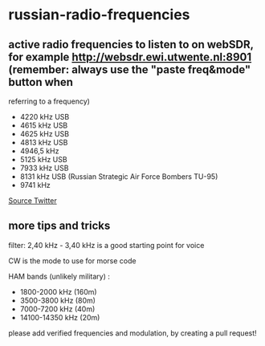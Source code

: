 # russian-radio-frequencies
## active radio frequencies to listen to on webSDR, for example http://websdr.ewi.utwente.nl:8901 (remember: always use the "paste freq&mode" button when 
referring to a frequency)

- 4220 kHz USB
- 4615 kHz USB
- 4625 kHz USB
- 4813 kHz USB
- 4946,5 kHz
- 5125 kHz USB
- 7933 kHz USB 
- 8131 kHz USB (Russian Strategic Air Force Bombers TU-95)
- 9741 kHz

[Source Twitter](https://twitter.com/DeepNetAnon/status/1497772231816065028)


## more tips and tricks
filter: 2,40 kHz - 3,40 kHz is a good starting point for voice

CW is the mode to use for morse code


HAM bands (unlikely military) : 
- 1800-2000 kHz (160m)
- 3500-3800 kHz (80m)
- 7000-7200 kHz (40m)
- 14100-14350 kHz (20m)

please add verified frequencies and modulation, by creating a pull request!
